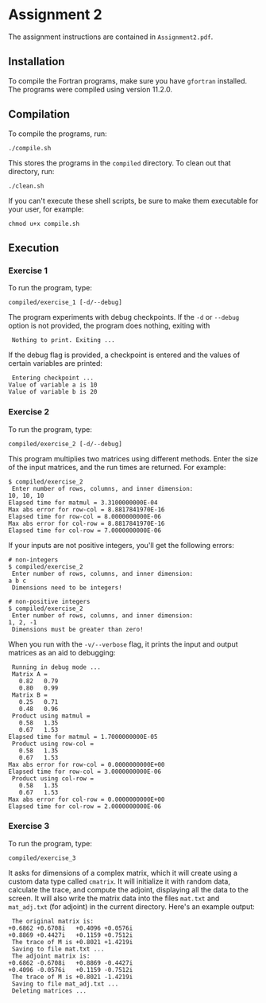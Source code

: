 # Assignment 2

The assignment instructions are contained in `Assignment2.pdf`.

## Installation

To compile the Fortran programs, make sure you have `gfortran` installed. The programs were compiled using version 11.2.0.

## Compilation

To compile the programs, run:

```
./compile.sh
```

This stores the programs in the `compiled` directory. To clean out that directory, run:

```
./clean.sh
```

If you can't execute these shell scripts, be sure to make them executable for your user, for example:

```
chmod u+x compile.sh
```

## Execution

### Exercise 1

To run the program, type:

```
compiled/exercise_1 [-d/--debug]
```

The program experiments with debug checkpoints. If the `-d` or `--debug` option is not provided, the program does
nothing, exiting with

```
 Nothing to print. Exiting ...
```

If the debug flag is provided, a checkpoint is entered and the values of certain variables are printed:

```
 Entering checkpoint ...
Value of variable a is 10
Value of variable b is 20
```

### Exercise 2

To run the program, type:

```
compiled/exercise_2 [-d/--debug]
```

This program multiplies two matrices using different methods. Enter the size of the input matrices, and the run times
are returned. For example:

```
$ compiled/exercise_2
 Enter number of rows, columns, and inner dimension:
10, 10, 10
Elapsed time for matmul = 3.3100000000E-04
Max abs error for row-col = 8.8817841970E-16
Elapsed time for row-col = 8.0000000000E-06
Max abs error for col-row = 8.8817841970E-16
Elapsed time for col-row = 7.0000000000E-06
```

If your inputs are not positive integers, you'll get the following errors:

```
# non-integers
$ compiled/exercise_2
 Enter number of rows, columns, and inner dimension:
a b c
 Dimensions need to be integers!

# non-positive integers
$ compiled/exercise_2
 Enter number of rows, columns, and inner dimension:
1, 2, -1
 Dimensions must be greater than zero!
```

When you run with the `-v/--verbose` flag, it prints the input and output matrices as an aid to debugging:

```
 Running in debug mode ...
 Matrix A = 
   0.82   0.79
   0.80   0.99
 Matrix B = 
   0.25   0.71
   0.48   0.96
 Product using matmul = 
   0.58   1.35
   0.67   1.53
Elapsed time for matmul = 1.7000000000E-05
 Product using row-col = 
   0.58   1.35
   0.67   1.53
Max abs error for row-col = 0.0000000000E+00
Elapsed time for row-col = 3.0000000000E-06
 Product using col-row = 
   0.58   1.35
   0.67   1.53
Max abs error for col-row = 0.0000000000E+00
Elapsed time for col-row = 2.0000000000E-06
```

### Exercise 3

To run the program, type:

```
compiled/exercise_3
```

It asks for dimensions of a complex matrix, which it will create using a custom data type called `cmatrix`. It will
initialize it with random data, calculate the trace, and compute the adjoint, displaying all the data to the screen.
It will also write the matrix data into the files `mat.txt` and `mat_adj.txt` (for adjoint) in the current directory.
Here's an example output:

```
 The original matrix is:
+0.6862 +0.6708i   +0.4096 +0.0576i
+0.8869 +0.4427i   +0.1159 +0.7512i
 The trace of M is +0.8021 +1.4219i
 Saving to file mat.txt ...
 The adjoint matrix is:
+0.6862 -0.6708i   +0.8869 -0.4427i
+0.4096 -0.0576i   +0.1159 -0.7512i
 The trace of M is +0.8021 -1.4219i
 Saving to file mat_adj.txt ...
 Deleting matrices ...
```
